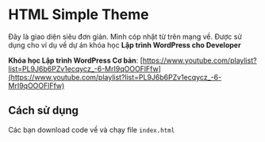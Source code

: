 # HTML Simple Theme

Đây là giao diện siêu đơn giản. Mình cóp nhặt từ trên mạng về. Được sử dụng cho ví dụ về dự án khóa học **Lập trình WordPress cho Developer**

**Khóa học Lập trình WordPress Cơ bản**: [https://www.youtube.com/playlist?list=PL9J6b6PZv1ecqycz_-6-MrI9qOOOFlFfw](https://www.youtube.com/playlist?list=PL9J6b6PZv1ecqycz_-6-MrI9qOOOFlFfw)

## Cách sử dụng
Các bạn download code về và chạy file `index.html`
